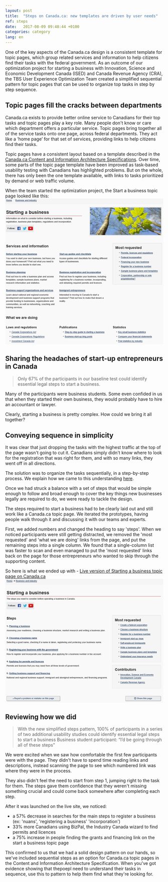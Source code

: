 ```yaml
---
layout: post
title:  "Steps on Canada.ca: new templates are driven by user needs"
ref: steps
date:   2017-08-09 09:48:44 +0100
categories: category
lang: en
---
```

One of the key aspects of the Canada.ca design is a consistent template for topic pages, which group related services and information to help citizens find their tasks with the federal government. As an outcome of our optimization project for starting a business with Innovation, Science and Economic Development Canada (ISED) and Canada Revenue Agency (CRA), the TBS User Experience Optimization Team created a simplified sequential pattern for topic pages that can be used to organize top tasks in step by step sequence.  

## Topic pages fill the cracks between departments 

Canada.ca exists to provide better online service to Canadians for their top tasks and topic pages play a key role. Many people don't know or care which department offers a particular service. Topic pages bring together all of the service tasks onto one page, across federal departments. They act like a ‘home page’ for that set of services, providing links to help citizens find their tasks. 

Topic pages have a consistent layout based on a template described in the [Canada.ca Content and Information Architecture Specifications](https://www.canada.ca/en/treasury-board-secretariat/services/government-communications/canada-content-information-architecture-specification.html). Over time, some parts of the topic page template have been improved as task-based usability testing with Canadians has highlighted problems. But on the whole, there has only been the one template available, with links to tasks prioritized by demand or web traffic volume. 

When the team started the optimization project, the Start a business topic page looked like this: 
![Starting a business page back in October with publications regulations and random ordered topics](/images/Starting_topic_Oct2016_567x522.png "Starting a business topic page in October 2016")

## Sharing the headaches of start-up entrepreneurs in Canada
> Only 67% of the participants in our baseline test could identify essential legal steps to start a business. 

Many of the participants were business students. Some even confided in us that when they started their own business, they would probably have to hire an accountant or lawyer.

Clearly, starting a business is pretty complex. How could we bring it all together?

## Conveying sequence in simplicity
It was clear that just dropping the tasks with the highest traffic at the top of the page wasn't going to cut it. Canadians simply didn't know where to look for the registration that was right for them, and with so many links, they went off in all directions. 

The solution was to organize the tasks sequentially, in a step-by-step process. We explain how we came to this understanding [here](https://canada-ca.github.io).  

Once we had struck a balance with a set of steps that would be simple enough to follow and broad enough to cover the key things new businesses legally are required to do, we were ready to tackle the design.

The steps required to start a business had to be clearly laid out and still work like a Canada.ca topic page. We iterated the prototypes, having people walk through it and discussing it with our teams and experts.

First, we added numbers and changed the heading to say 'steps'. When we noticed participants were still getting distracted, we removed the 'most requested' and 'what we are doing' links from the page, and put the remaining steps into a single column. We found that a single-column list was faster to scan and even managed to put the 'most requested' links back on the page for those entrepreneurs who wanted to skip through the supporting content.

So here is what we ended up with - [Live version of Starting a business topic page on Canada.ca](https://www.canada.ca/en/services/business/start.html)
![Starting a business page now with steps and no photo of leaves at the top](/images/Starting_template_Aug2017_599x467.png  "Starting a business topic page on Canada.ca in simplified Steps template")

## Reviewing how we did
>With the new simplified steps pattern, 100% of participants in a series of two additional usability studies could identify essential legal steps to start a business
>Business student participant: “I’d be going through all of these steps”

We were excited when we saw how comfortable the first few participants were with the page. They didn't have to spend time reading links and descriptions, instead scanning the page to see which numbered link was where they were in the process.

They also didn't feel the need to start from step 1, jumping right to the task for them. The steps gave them confidence that they weren't missing something crucial and could come back somewhere after completing each step.

After it was launched on the live site, we noticed:
- a 57% decrease in searches for the main steps to register a business (ex: 'nuans', 'registering a business' 'incorporation')
- 33% more Canadians using BizPal, the Industry Canada wizard to find permits and licences
- a 75% increase in people finding the grants and financing link on the start a business topic page

This confirmed to us that we had a solid design pattern on our hands, so we've included sequential steps as an option for Canada.ca topic pages in the Content and Information Architecture Specification. When you've got evidence showing that thepoepl need to understand their tasks in sequence, use this to pattern to help them find what they're looking for. 

